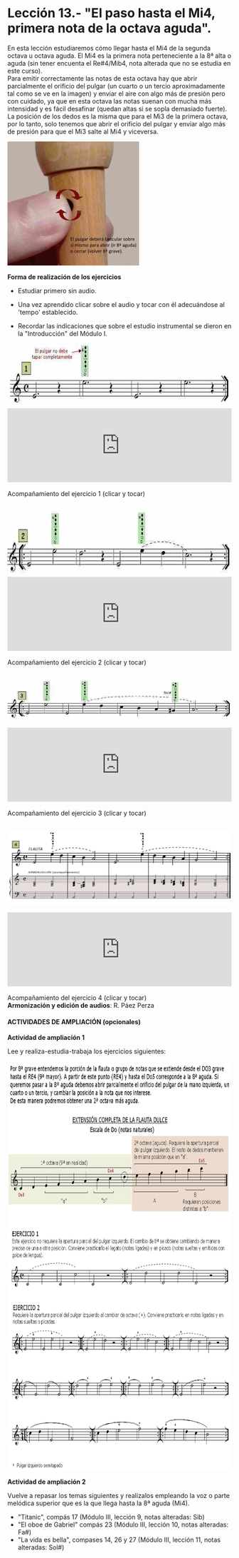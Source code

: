 






# Lección 13.- "El paso hasta el Mi4, primera nota de la octava aguda".
En esta lección estudiaremos cómo llegar hasta el Mi4 de la segunda octava u octava aguda. El Mi4 es la primera nota perteneciente a la 8ª alta o aguda (sin tener encuenta el Re#4/Mib4, nota alterada que no se estudia en este curso).<br />Para emitir correctamente las notas de esta octava hay que abrir parcialmente el orificio del pulgar (un cuarto o un tercio aproximadamente tal como se ve en la imagen) y enviar el aire con algo más de presión pero con cuidado, ya que en esta octava las notas suenan con mucha más intensidad y es fácil desafinar (quedan altas si se sopla demasiado fuerte). La posición de los dedos es la misma que para el Mi3 de la primera octava, por lo tanto, solo tenemos que abrir el orificio del pulgar y enviar algo más de presión para que el Mi3 salte al Mi4 y viceversa.
<br />

![](/assets/L13_Pulgar_flauta.gif)




**Forma de realización de los ejercicios**

- Estudiar primero sin audio.

- Una vez aprendido clicar sobre el audio y tocar con él adecuándose al 'tempo' establecido.

- Recordar las indicaciones que sobre el estudio instrumental se dieron en la "Introducción" del Módulo I.

<img src="img/L13_Paso_8a_1.jpg" height="142" alt="Paso 8ª aguda (1)" title="Paso 8ª aguda (1)" />

<iframe width="100%" height="166" scrolling="no" frameborder="no" src="https://w.soundcloud.com/player/?url=https%3A//api.soundcloud.com/tracks/344090260&amp;color=%23ff5500&amp;auto_play=false&amp;hide_related=false&amp;show_comments=true&amp;show_user=true&amp;show_reposts=false"></iframe>

Acompañamiento del ejercicio 1 (clicar y tocar)
<br />
<br />

<img src="img/L13_Paso_8a_2.jpg" height="144" alt="Paso 8ª alta (2)" title="Paso 8ª alta (2)" />

<iframe width="100%" height="166" scrolling="no" frameborder="no" src="https://w.soundcloud.com/player/?url=https%3A//api.soundcloud.com/tracks/344090261&amp;color=%23ff5500&amp;auto_play=false&amp;hide_related=false&amp;show_comments=true&amp;show_user=true&amp;show_reposts=false"></iframe>

Acompañamiento del ejercicio 2 (clicar y tocar)
<br />
<br />

![](img/L13_Paso_8a_3.jpg)

<iframe width="100%" height="166" scrolling="no" frameborder="no" src="https://w.soundcloud.com/player/?url=https%3A//api.soundcloud.com/tracks/344090262&amp;color=%23ff5500&amp;auto_play=false&amp;hide_related=false&amp;show_comments=true&amp;show_user=true&amp;show_reposts=false"></iframe>

Acompañamiento del ejercicio 3 (clicar y tocar)
<br />
<br />

![](/assets/L13_PasoOctava1_Ejer4_Armoniza2.gif)

<iframe width="100%" height="166" scrolling="no" frameborder="no" src="https://w.soundcloud.com/player/?url=https%3A//api.soundcloud.com/tracks/344090263&amp;color=%23ff5500&amp;auto_play=false&amp;hide_related=false&amp;show_comments=true&amp;show_user=true&amp;show_reposts=false"></iframe>

Acompañamiento del ejercicio 4 (clicar y tocar)<br /> **Armonización y edición de audios**: R. Páez Perza

#### ACTIVIDADES DE AMPLIACIÓN (opcionales)

**Actividad de ampliación 1**

Lee y realiza-estudia-trabaja los ejercicios siguientes:

<img src="img/6.Paso_8a_SIN.gif" height="917" alt="Paso 8ª aguda (ampliación)" title="Paso 8ª aguda (ampliación)" />

**Actividad de ampliación 2**

Vuelve a repasar los temas siguientes y realízalos empleando la voz o parte melódica superior que es la que llega hasta la 8ª aguda (Mi4).

- "Titanic", compás 17 (Módulo III, lección 9, notas alteradas: Sib)
- "El oboe de Gabriel" compás 23 (Módulo III, lección 10, notas alteradas: Fa#)
- "La vida es bella", compases 14, 26 y 27 (Módulo III, lección 11, notas alteradas: Sol#)

